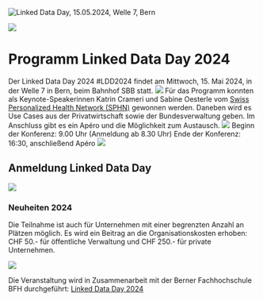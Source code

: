 ![Linked Data Day, 15.05.2024, Welle 7, Bern](/static-assets/img/linked-data-day-2024-fr.png)

![   ](/static-assets/img/white-space-2.jpg)

# Programm Linked Data Day 2024

Der Linked Data Day 2024 #LDD2024 findet am Mittwoch, 15. Mai 2024, in der Welle 7 in Bern, beim Bahnhof SBB statt.
![   ](/static-assets/img/white-space-2.jpg)
Für das Programm konnten als Keynote-Speakerinnen Katrin Crameri und Sabine Oesterle vom [Swiss Personalized Health Network (SPHN)](https://sphn.ch/de/home/) gewonnen werden.
Daneben wird es Use Cases aus der Privatwirtschaft sowie der Bundesverwaltung geben.
Im Anschluss gibt es ein Apéro und die Möglichkeit zum Austausch.
![   ](/static-assets/img/white-space-2.jpg)
Beginn der Konferenz: 9.00 Uhr (Anmeldung ab 8.30 Uhr)
Ende der Konferenz: 16:30, anschließend Apéro
![   ](/static-assets/img/white-space-2.jpg)

## Anmeldung Linked Data Day
![](https://www.ticketpark.ch/bfh/de/show/6FE3E469-C3DA-43CE-9D27-731F651AA496)

### Neuheiten 2024

Die Teilnahme ist auch für Unternehmen mit einer begrenzten Anzahl an Plätzen möglich.
Es wird ein Beitrag an die Organisationskosten erhoben: CHF 50.- für öffentliche Verwaltung und CHF 250.- für private Unternehmen.

![   ](/static-assets/img/white-space-2.jpg)

Die Veranstaltung wird in Zusammenarbeit mit der Berner Fachhochschule BFH durchgeführt: [Linked Data Day 2024](https://www.bfh.ch/de/aktuell/fachveranstaltungen/linked-data-day-2024/)
